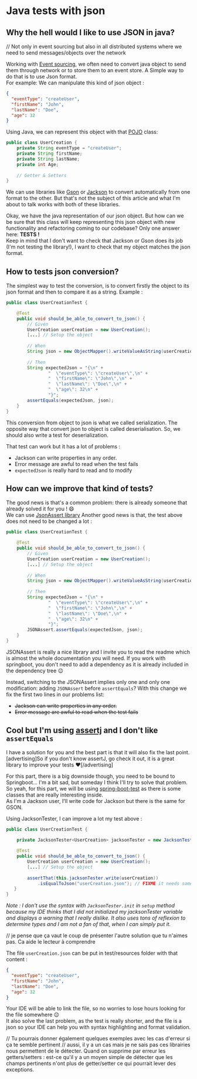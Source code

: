 # Java tests with json

## Why the hell would I like to use JSON in java?

// Not only in event sourcing but also in all distributed systems where we need to send messages/objects over the network

Working with [Event sourcing](https://martinfowler.com/eaaDev/EventSourcing.html), we often need to convert java object 
to send them through network or to store them to an event store. A Simple way to do that is to use Json format.  
For example: We can manipulate this kind of json object :

```json
{
  "eventType": "createUser",
  "firstName": "John",
  "lastName": "Doe",
  "age": 32
}
```

Using Java, we can represent this object with that [POJO](https://en.wikipedia.org/wiki/Plain_old_Java_object) class: 
```java
public class UserCreation {
    private String eventType = "createUser";
    private String firstName;
    private String lastName;
    private int Age;
    
    // Getter & Setters
}
```

We can use libraries like [Gson](https://github.com/google/gson) or [Jackson](https://github.com/FasterXML/jackson) to 
convert automatically from one format to the other. But that's not the subject of this article and what I'm about to
talk works with both of these libraries.

Okay, we have the java representation of our json object. But how can we be sure that this class will keep representing
this json object with new functionality and refactoring coming to our codebase? Only one answer here: **TESTS !**  
Keep in mind that I don't want to check that Jackson or Gson does its job (I'm not testing the library!), I want to check that my object matches the json format. 

## How to tests json conversion?

The simplest way to test the conversion, is to convert firstly the object to its json format and then to compare it as a string.
Example :
```java
public class UserCreationTest {

    @Test
    public void should_be_able_to_convert_to_json() {
        // Given
        UserCreation userCreation = new UserCreation();
        [...] // Setup the object
        
        // When
        String json = new ObjectMapper().writeValueAsString(userCreation);
        
        // Then
        String expectedJson = "{\n" +
                "  \"eventType\": \"createUser\",\n" +
                "  \"firstName\": \"John\",\n" +
                "  \"lastName\": \"Doe\",\n" +
                "  \"age\": 32\n" +
                "}";
        assertEquals(expectedJson, json);
    }
}
```

This conversion from object to json is what we called serialization. The opposite way that convert json to object is called deserialisation. So, we should also write a test for deserialization.

That test can work but it has a lot of problems :
* Jackson can write properties in any order.
* Error message are awful to read when the test fails
* `expectedJson` is really hard to read and to modify

## How can we improve that kind of tests?

The good news is that's a common problem: there is already someone that already solved it for you ! :smile:  
We can use [JsonAssert library](https://github.com/skyscreamer/JSONassert)
Another good news is that, the test above does not need to be changed a lot :
```java
public class UserCreationTest {

    @Test
    public void should_be_able_to_convert_to_json() {
        // Given
        UserCreation userCreation = new UserCreation();
        [...] // Setup the object
        
        // When
        String json = new ObjectMapper().writeValueAsString(userCreation);
        
        // Then
        String expectedJson = "{\n" +
                "  \"eventType\": \"createUser\",\n" +
                "  \"firstName\": \"John\",\n" +
                "  \"lastName\": \"Doe\",\n" +
                "  \"age\": 32\n" +
                "}";
        JSONAssert.assertEquals(expectedJson, json);
    }
}
```

JSONAssert is really a nice library and I invite you to read the readme which is almost the whole documentation you will need.  If you work with springboot, you don't need to add a dependency as it is already included in the dependency tree :wink:

Instead, switching to the JSONAssert implies only one and only one modification: adding `JSONAssert` before `assertEquals`?
With this change we fix the first two lines in our problems list:
* ~~Jackson can write properties in any order.~~
* ~~Error message are awful to read when the test fails~~

## Cool but I'm using [assertj](https://github.com/joel-costigliola/assertj-core) and I don't like `assertEquals`

I have a solution for you and the best part is that it will also fix the last point.  
[advertising]So if you don't know assertJ, go check it out, it is a great library to improve your tests :heart:[/advertising]

For this part, there is a big downside though, you need to be bound to Springboot... I'm a bit sad, but someday I think
I'll try to solve that problem.  
So yeah, for this part, we will be using [spring-boot-test](https://github.com/spring-projects/spring-boot/tree/master/spring-boot-project/spring-boot-test)
as there is some classes that are really interesting inside.  
As I'm a Jackson user, I'll write code for Jackson but there is the same for GSON.

Using JacksonTester, I can improve a lot my test above :
```java
public class UserCreationTest {
    
    private JacksonTester<UserCreation> jacksonTester = new JacksonTester([...]); // FIXME don't remember parameters here

    @Test
    public void should_be_able_to_convert_to_json() {
        UserCreation userCreation = new UserCreation();
        [...] // Setup the object
        
        assertThat(this.jacksonTester.write(userCreation))
            .isEqualToJson("userCreation.json"); // FIXME it needs something for the IDE to be able to consider it as a file
   }
}
```

*Note : I don't use the syntax with `JacksonTester.init` in `setup` method because my IDE thinks that I did not 
initialized my jacksonTester variable and displays a warning that I really dislike. It also uses tons of reflexion to 
determine types and I am not a fan of that, when I can simply put it.*

// je pense que ça vaut le coup de présenter l'autre solution que tu n'aimes pas. Ca aide le lecteur à comprendre

The file `userCreation.json` can be put in test/resources folder with that content :
```json
{
  "eventType": "createUser",
  "firstName": "John",
  "lastName": "Doe",
  "age": 32
}
```

Your IDE will be able to link the file, so no worries to lose hours looking for the file somewhere :wink:   
It also solve the last problem, as the test is really shorter, and the file is a json so your IDE can help you with
syntax highlighting and format validation.

// Tu pourrais donner également quelques exemples avec les cas d'erreur si ça te semble pertinent
// aussi, il y a un cas mais je ne sais pas ces librairies nous permettent de le détecter. Quand on supprime par erreur les getters/setters : est-ce qu'il y a un moyen simple de détecter que les champs pertinents n'ont plus de getter/setter ce qui pourrait lever des exceptions. 
